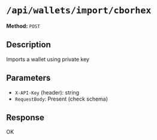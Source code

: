 # `/api/wallets/import/cborhex`

**Method:** `POST`  

## Description
Imports a wallet using private key



## Parameters
- `X-API-Key` (header): string
- `RequestBody`: Present (check schema)

## Response
OK
